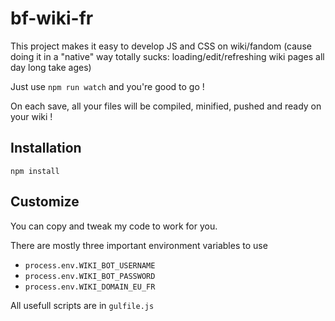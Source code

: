 # bf-wiki-fr

This project makes it easy to develop JS and CSS on wiki/fandom (cause doing it in a "native" way totally sucks: loading/edit/refreshing wiki pages all day long take ages)

Just use `npm run watch` and you're good to go !

On each save, all your files will be compiled, minified, pushed and ready on your wiki !

## Installation

    npm install

## Customize

You can copy and tweak my code to work for you.

There are mostly three important environment variables to use
- `process.env.WIKI_BOT_USERNAME`
- `process.env.WIKI_BOT_PASSWORD`
- `process.env.WIKI_DOMAIN_EU_FR`

All usefull scripts are in `gulfile.js`
